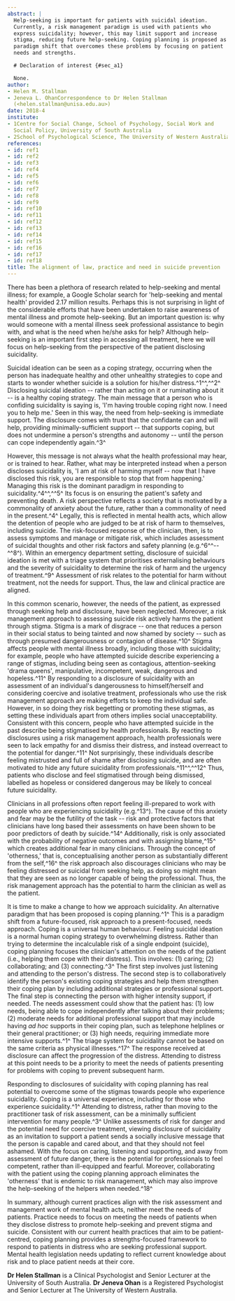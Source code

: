 ```yaml
---
abstract: |
  Help-seeking is important for patients with suicidal ideation.
  Currently, a risk management paradigm is used with patients who
  express suicidality; however, this may limit support and increase
  stigma, reducing future help-seeking. Coping planning is proposed as a
  paradigm shift that overcomes these problems by focusing on patient
  needs and strengths.

  # Declaration of interest {#sec_a1}

  None.
author:
- Helen M. Stallman
- Jeneva L. OhanCorrespondence to Dr Helen Stallman
  (<helen.stallman@unisa.edu.au>)
date: 2018-4
institute:
- 1Centre for Social Change, School of Psychology, Social Work and
  Social Policy, University of South Australia
- 2School of Psychological Science, The University of Western Australia
references:
- id: ref1
- id: ref2
- id: ref3
- id: ref4
- id: ref5
- id: ref6
- id: ref7
- id: ref8
- id: ref9
- id: ref10
- id: ref11
- id: ref12
- id: ref13
- id: ref14
- id: ref15
- id: ref16
- id: ref17
- id: ref18
title: The alignment of law, practice and need in suicide prevention
---
```


There has been a plethora of research related to help-seeking and mental
illness; for example, a Google Scholar search for 'help-seeking and
mental health' provided 2.17 million results. Perhaps this is not
surprising in light of the considerable efforts that have been
undertaken to raise awareness of mental illness and promote
help-seeking. But an important question is: why would someone with a
mental illness seek professional assistance to begin with, and what is
the need when he/she asks for help? Although help-seeking is an
important first step in accessing all treatment, here we will focus on
help-seeking from the perspective of the patient disclosing suicidality.

Suicidal ideation can be seen as a coping strategy, occurring when the
person has inadequate healthy and other unhealthy strategies to cope and
starts to wonder whether suicide is a solution for his/her
distress.^1^^,^^2^ Disclosing suicidal ideation -- rather than acting on
it or ruminating about it -- is a healthy coping strategy. The main
message that a person who is confiding suicidality is saying is, 'I\'m
having trouble coping right now. I need you to help me.' Seen in this
way, the need from help-seeking is immediate support. The disclosure
comes with trust that the confidante can and will help, providing
minimally-sufficient support -- that supports coping, but does not
undermine a person\'s strengths and autonomy -- until the person can
cope independently again.^3^

However, this message is not always what the health professional may
hear, or is trained to hear. Rather, what may be interpreted instead
when a person discloses suicidality is, 'I am at risk of harming myself
-- now that I have disclosed this risk, you are responsible to stop that
from happening.' Managing this risk is the dominant paradigm in
responding to suicidality.^4^^,^^5^ Its focus is on ensuring the
patient\'s safety and preventing death. A risk perspective reflects a
society that is motivated by a commonality of anxiety about the future,
rather than a commonality of need in the present.^4^ Legally, this is
reflected in mental health acts, which allow the detention of people who
are judged to be at risk of harm to themselves, including suicide. The
risk-focused response of the clinician, then, is to assess symptoms and
manage or mitigate risk, which includes assessment of suicidal thoughts
and other risk factors and safety planning (e.g.^6^^--^^8^). Within an
emergency department setting, disclosure of suicidal ideation is met
with a triage system that prioritises externalising behaviours and the
severity of suicidality to determine the risk of harm and the urgency of
treatment.^9^ Assessment of risk relates to the potential for harm
without treatment, not the needs for support. Thus, the law and clinical
practice are aligned.

In this common scenario, however, the needs of the patient, as expressed
through seeking help and disclosure, have been neglected. Moreover, a
risk management approach to assessing suicide risk actively harms the
patient through stigma. Stigma is a mark of disgrace -- one that reduces
a person in their social status to being tainted and now shamed by
society -- such as through presumed dangerousness or contagion of
disease.^10^ Stigma affects people with mental illness broadly,
including those with suicidality; for example, people who have attempted
suicide describe experiencing a range of stigmas, including being seen
as contagious, attention-seeking 'drama queens', manipulative,
incompetent, weak, dangerous and hopeless.^11^ By responding to a
disclosure of suicidality with an assessment of an individual\'s
dangerousness to himself/herself and considering coercive and isolative
treatment, professionals who use the risk management approach are making
efforts to keep the individual safe. However, in so doing they risk
begetting or promoting these stigmas, as setting these individuals apart
from others implies social unacceptability. Consistent with this
concern, people who have attempted suicide in the past describe being
stigmatised by health professionals. By reacting to disclosures using a
risk management approach, health professionals were seen to lack empathy
for and dismiss their distress, and instead overreact to the potential
for danger.^11^ Not surprisingly, these individuals describe feeling
mistrusted and full of shame after disclosing suicide, and are often
motivated to hide any future suicidality from professionals.^11^^,^^12^
Thus, patients who disclose and feel stigmatised through being
dismissed, labelled as hopeless or considered dangerous may be likely to
conceal future suicidality.

Clinicians in all professions often report feeling ill-prepared to work
with people who are experiencing suicidality (e.g.^13^). The cause of
this anxiety and fear may be the futility of the task -- risk and
protective factors that clinicians have long based their assessments on
have been shown to be poor predictors of death by suicide.^14^
Additionally, risk is only associated with the probability of negative
outcomes and with assigning blame,^15^ which creates additional fear in
many clinicians. Through the concept of 'otherness,' that is,
conceptualising another person as substantially different from the
self,^16^ the risk approach also discourages clinicians who may be
feeling distressed or suicidal from seeking help, as doing so might mean
that they are seen as no longer capable of being the professional. Thus,
the risk management approach has the potential to harm the clinician as
well as the patient.

It is time to make a change to how we approach suicidality. An
alternative paradigm that has been proposed is coping planning.^1^ This
is a paradigm shift from a future-focused, risk approach to a
present-focused, needs approach. Coping is a universal human behaviour.
Feeling suicidal ideation is a normal human coping strategy to
overwhelming distress. Rather than trying to determine the incalculable
risk of a single endpoint (suicide), coping planning focuses the
clinician\'s attention on the needs of the patient (i.e., helping them
cope with their distress). This involves: (1) caring; (2) collaborating;
and (3) connecting.^3^ The first step involves just listening and
attending to the person\'s distress. The second step is to
collaboratively identify the person\'s existing coping strategies and
help them strengthen their coping plan by including additional
strategies or professional support. The final step is connecting the
person with higher intensity support, if needed. The needs assessment
could show that the patient has: (1) low needs, being able to cope
independently after talking about their problems; (2) moderate needs for
additional professional support that may include having *ad hoc*
supports in their coping plan, such as telephone helplines or their
general practitioner; or (3) high needs, requiring immediate more
intensive supports.^1^ The triage system for suicidality cannot be based
on the same criteria as physical illnesses.^17^ The response received at
disclosure can affect the progression of the distress. Attending to
distress at this point needs to be a priority to meet the needs of
patients presenting for problems with coping to prevent subsequent harm.

Responding to disclosures of suicidality with coping planning has real
potential to overcome some of the stigmas towards people who experience
suicidality. Coping is a universal experience, including for those who
experience suicidality.^1^ Attending to distress, rather than moving to
the practitioner task of risk assessment, can be a minimally sufficient
intervention for many people.^3^ Unlike assessments of risk for danger
and the potential need for coercive treatment, viewing disclosure of
suicidality as an invitation to support a patient sends a socially
inclusive message that the person is capable and cared about, and that
they should not feel ashamed. With the focus on caring, listening and
supporting, and away from assessment of future danger, there is the
potential for professionals to feel competent, rather than ill-equipped
and fearful. Moreover, collaborating with the patient using the coping
planning approach eliminates the 'otherness' that is endemic to risk
management, which may also improve the help-seeking of the helpers when
needed.^18^

In summary, although current practices align with the risk assessment
and management work of mental health acts, neither meet the needs of
patients. Practice needs to focus on meeting the needs of patients when
they disclose distress to promote help-seeking and prevent stigma and
suicide. Consistent with our current health practices that aim to be
patient-centred, coping planning provides a strengths-focused framework
to respond to patients in distress who are seeking professional support.
Mental health legislation needs updating to reflect current knowledge
about risk and to place patient needs at their core.

**Dr Helen Stallman** is a Clinical Psychologist and Senior Lecturer at
the University of South Australia. **Dr Jeneva Ohan** is a Registered
Psychologist and Senior Lecturer at The University of Western Australia.
